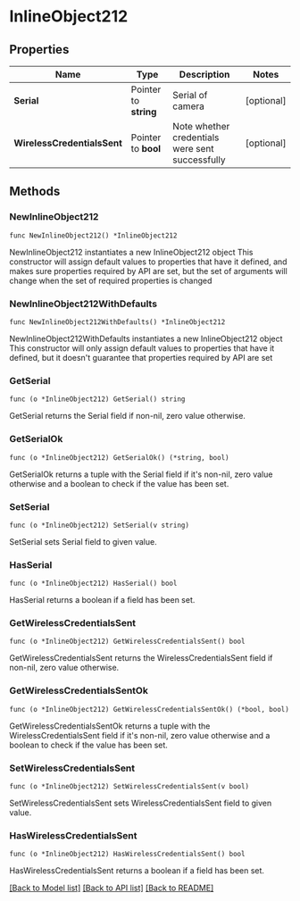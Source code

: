 # InlineObject212

## Properties

Name | Type | Description | Notes
------------ | ------------- | ------------- | -------------
**Serial** | Pointer to **string** | Serial of camera | [optional] 
**WirelessCredentialsSent** | Pointer to **bool** | Note whether credentials were sent successfully | [optional] 

## Methods

### NewInlineObject212

`func NewInlineObject212() *InlineObject212`

NewInlineObject212 instantiates a new InlineObject212 object
This constructor will assign default values to properties that have it defined,
and makes sure properties required by API are set, but the set of arguments
will change when the set of required properties is changed

### NewInlineObject212WithDefaults

`func NewInlineObject212WithDefaults() *InlineObject212`

NewInlineObject212WithDefaults instantiates a new InlineObject212 object
This constructor will only assign default values to properties that have it defined,
but it doesn't guarantee that properties required by API are set

### GetSerial

`func (o *InlineObject212) GetSerial() string`

GetSerial returns the Serial field if non-nil, zero value otherwise.

### GetSerialOk

`func (o *InlineObject212) GetSerialOk() (*string, bool)`

GetSerialOk returns a tuple with the Serial field if it's non-nil, zero value otherwise
and a boolean to check if the value has been set.

### SetSerial

`func (o *InlineObject212) SetSerial(v string)`

SetSerial sets Serial field to given value.

### HasSerial

`func (o *InlineObject212) HasSerial() bool`

HasSerial returns a boolean if a field has been set.

### GetWirelessCredentialsSent

`func (o *InlineObject212) GetWirelessCredentialsSent() bool`

GetWirelessCredentialsSent returns the WirelessCredentialsSent field if non-nil, zero value otherwise.

### GetWirelessCredentialsSentOk

`func (o *InlineObject212) GetWirelessCredentialsSentOk() (*bool, bool)`

GetWirelessCredentialsSentOk returns a tuple with the WirelessCredentialsSent field if it's non-nil, zero value otherwise
and a boolean to check if the value has been set.

### SetWirelessCredentialsSent

`func (o *InlineObject212) SetWirelessCredentialsSent(v bool)`

SetWirelessCredentialsSent sets WirelessCredentialsSent field to given value.

### HasWirelessCredentialsSent

`func (o *InlineObject212) HasWirelessCredentialsSent() bool`

HasWirelessCredentialsSent returns a boolean if a field has been set.


[[Back to Model list]](../README.md#documentation-for-models) [[Back to API list]](../README.md#documentation-for-api-endpoints) [[Back to README]](../README.md)


